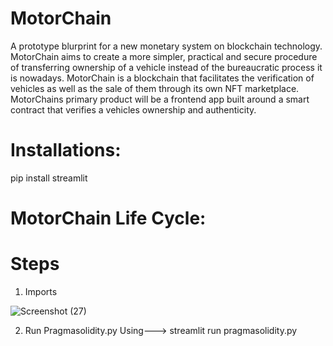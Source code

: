 #                                                                      MotorChain
A prototype blurprint for a new monetary system on blockchain technology. MotorChain aims to create a more simpler, practical and secure procedure of transferring ownership of a vehicle instead of the bureaucratic process it is nowadays.
MotorChain is a blockchain that facilitates the verification of vehicles as well as the sale of them through its own NFT marketplace.
MotorChains primary product will be a frontend app built around a smart contract that verifies a vehicles ownership and authenticity.

# Installations:
pip install streamlit

#                                                                 MotorChain Life Cycle:

#     Steps
1) Imports 

![Screenshot (27)](https://user-images.githubusercontent.com/100743287/186556267-f347494a-dd13-48d0-ac98-1292b912d4f0.png)

2) Run Pragmasolidity.py Using--->  streamlit run pragmasolidity.py
